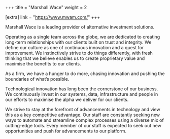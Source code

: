 +++
title = "Marshall Wace"
weight = 2

[extra]
link = "https://www.mwam.com/"
+++

Marshall Wace is a leading provider of alternative investment solutions. 

Operating as a single team across the globe, we are dedicated to creating long-term relationships with our clients built on trust and integrity. We define our culture as one of continuous innovation and a quest for improvement. We instinctively strive to do things differently, with fresh thinking that we believe enables us to create proprietary value and maximise the benefits to our clients. 

As a firm, we have a hunger to do more, chasing innovation and pushing the boundaries of what’s possible. 

Technological innovation has long been the cornerstone of our business. We continuously invest in our systems, data, infrastructure and people in our efforts to maximise the alpha we deliver for our clients. 

We strive to stay at the forefront of advancements in technology and view this as a key competitive advantage. Our staff are constantly seeking new ways to automate and streamline complex processes using a diverse mix of cutting-edge tools. Every member of our staff is expected to seek out new opportunities and push for advancements to our platform.